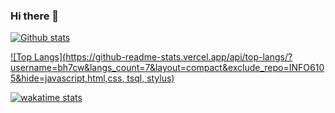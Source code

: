 ### Hi there 👋

<!--
**bh7cw/bh7cw** is a ✨ _special_ ✨ repository because its `README.md` (this file) appears on your GitHub profile.

Here are some ideas to get you started:

- 🔭 I’m currently working on ...
- 🌱 I’m currently learning ...
- 👯 I’m looking to collaborate on ...
- 🤔 I’m looking for help with ...
- 💬 Ask me about ...
- 📫 How to reach me: ...
- 😄 Pronouns: ...
- ⚡ Fun fact: ...

- 🔭 I’m interested in Linux, cloud, infrastructure.
- 🌱 I’m currently learning container, kubernetes.
- 👯 I’m looking to collaborate on open source projects.
-->

[![Github stats](https://github-readme-stats.vercel.app/api?username=bh7cw&hide_title=true&count_private=true&show_icons=true&theme=Gradient&hide=stars,issues)](https://github.com/anuraghazra/github-readme-stats)

[![Top Langs](https://github-readme-stats.vercel.app/api/top-langs/?username=bh7cw&langs_count=7&layout=compact&exclude_repo=INFO6105&hide=javascript,html,css, tsql, stylus)](https://github.com/bh7cw/github-readme-stats)

[![wakatime stats](https://github-readme-stats.vercel.app/api/wakatime?username=bh7cw&hide_title=true)](https://github.com/bh7cw/github-readme-stats)
